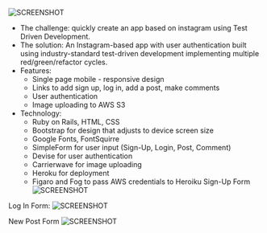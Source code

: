 ![SCREENSHOT](../master/app/assets/images/lifeshare_grammable_app.png)
* The challenge: quickly create an app based on instagram using Test Driven Development.
* The solution: An Instagram-based app with user authentication built using industry-standard test-driven development implementing multiple red/green/refactor cycles.
* Features:
    * Single page mobile - responsive design
    * Links to add sign up, log in, add a post, make comments
    * User authentication
    * Image uploading to AWS S3
* Technology:
    * Ruby on Rails, HTML, CSS
    * Bootstrap for design that adjusts to device screen size
    * Google Fonts, FontSquirre
    * SimpleForm for user input (Sign-Up, Login, Post, Comment)
    * Devise for user authentication
    * Carrierwave for image uploading
    * Heroku for deployment
    * Figaro and Fog to pass AWS credentials to Heroiku
Sign-Up Form
![SCREENSHOT](../master/app/assets/images/lifeshare_sign_up_form.png)

Log In Form:
![SCREENSHOT](../master/app/assets/images/lifeshare_log_in_form.png)

New Post Form
![SCREENSHOT](../master/app/assets/images/lifeshare_new_post_form.png)
